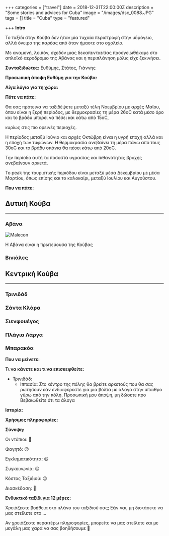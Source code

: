 +++
categories = ["travel"]
date = 2018-12-31T22:00:00Z
description = "Some stories and advices for Cuba"
image = "/images/dsc_0088.JPG"
tags = []
title = "Cuba"
type = "featured"

+++
**Intro**

Το ταξίδι στην Κούβα δεν ήταν μία τυχαία περιστροφή στην υδρόγειο, αλλά όνειρο της παρέας από όταν ήμαστε στο σχολείο.

Με αναμονή, λοιπόν, σχεδόν μιας δεκαπενταετίας προσγειωθήκαμε στο απλοϊκό αεροδρόμιο της Αβάνας και η περιπλάνηση μόλις είχε ξεκινήσει.

**Συνταξιδιώτες:** Ευθύμης, Στάτος, Γιάννης

**Προσωπική άποψη Ευθύμη για την Κούβα:**

**Λίγα λόγια για τη χώρα:**

**Πότε να πάτε:**

Θα σας πρότεινα να ταξιδέψετε μεταξύ τέλη Νοεμβρίου με αρχές Μαϊου, όπου είναι η ξερή περίοδος, με θερμοκρασίες τη μέρα 26οC κατά μέσο όρο και το βράδυ μπορεί να πέσει και κάτω από 15οC,

κυρίως στις πιο ορεινές περιοχές.

Η περίοδος μεταξύ Ιούνιο και αρχές Οκτώβρη είναι η υγρή εποχή αλλά και η εποχή των τυφώνων. Η θερμοκρασία ανεβαίνει τη μέρα πάνω από τους 30oC και το βράδυ σπάνια θα πέσει κάτω από 20oC.

Την περίοδο αυτή τα ποσοστά υγρασίας και πιθανότητας βροχής ανεβαίνουν αρκετά.

Το peak της τουριστικής περιόδου είναι μεταξύ μέσα Δεκεμβρίου με μέσα Μαρτίου, όπως επίσης και το καλοκαίρι, μεταξύ Ιουλίου και Αυγούστου.

**Που να πάτε:**

## **Δυτική Κούβα**

***

### Αβάνα

![Malecon](/images/malecon.jpg "Malecon")

Η Αβάνα είναι η πρωτεύουσα της Κούβας

### Βινιάλες

## **Κεντρική Κούβα**

***

### Τρινιδάδ

### Σάντα Κλάρα

### Σιενφουέγος

### Πλάγια Λάργα

### Μπαρακόα

**Που να μείνετε:**

**Τι να κάνετε και τι να επισκεφθείτε:**

* Τρινιδάδ:
  * Ιππασία: Στο κέντρο της πόλης θα βρείτε αρκετούς που θα σας ρωτήσουν εάν ενδιαφέρεστε για μια βόλτα με άλογο στην ύπαιθρο γύρω από την πόλη. Προσωπική μου άποψη, μη δώσετε προ Βεβαιωθείτε ότι τα άλογα

**Ιστορία:**

**Χρήσιμες πληροφορίες:**

**Σύνοψη:**

Οι ντόπιοι: 🙂

Φαγητό: 😐

Εγκληματικότητα: 😃

Συγκοινωνία: 😐

Κόστος Ταξιδιού: 😐

Διασκέδαση: 🙂

**Ενδυκτικό ταξίδι για 12 μέρες:**

Χρειάζεστε βοήθεια στο πλάνο του ταξιδιού σας; Εάν ναι, μη διστάσετε να μας στείλετε στο …

Αν χρειάζεστε περαιτέρω πληροφορίες, μπορείτε να μας στείλετε και με μεγάλη μας χαρά να σας βοηθήσουμε 🙂